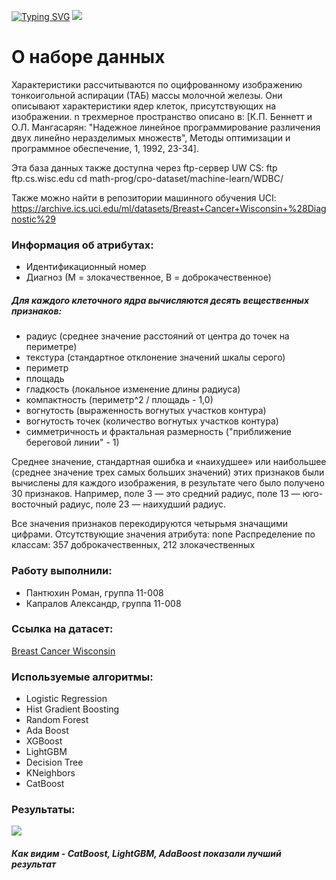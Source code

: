 [![Typing SVG](https://readme-typing-svg.demolab.com?font=Fira+Code&pause=1000&center=true&vCenter=true&width=435&lines=Breast+Cancer+Wisconsin+(Diagnostic))](https://git.io/typing-svg)
![](https://storage.googleapis.com/kaggle-datasets-images/180/384/3da2510581f9d3b902307ff8d06fe327/dataset-cover.jpg)

# О наборе данных
Характеристики рассчитываются по оцифрованному изображению тонкоигольной аспирации (ТАБ) массы молочной железы. Они описывают характеристики ядер клеток, присутствующих на изображении.
n трехмерное пространство описано в: [К.П. Беннетт и О.Л. Мангасарян: "Надежное линейное программирование различения двух линейно неразделимых множеств", Методы оптимизации и программное обеспечение, 1, 1992, 23-34].

Эта база данных также доступна через ftp-сервер UW CS:
ftp ftp.cs.wisc.edu
cd math-prog/cpo-dataset/machine-learn/WDBC/

Также можно найти в репозитории машинного обучения UCI: https://archive.ics.uci.edu/ml/datasets/Breast+Cancer+Wisconsin+%28Diagnostic%29

###  Информация об атрибутах:

- Идентификационный номер
- Диагноз (М = злокачественное, В = доброкачественное)


##### Для каждого клеточного ядра вычисляются десять вещественных признаков:

- радиус (среднее значение расстояний от центра до точек на периметре)
- текстура (стандартное отклонение значений шкалы серого)
- периметр
- площадь
- гладкость (локальное изменение длины радиуса)
- компактность (периметр^2 / площадь - 1,0)
- вогнутость (выраженность вогнутых участков контура)
- вогнутость точек (количество вогнутых участков контура)
- симметричность и фрактальная размерность ("приближение береговой линии" - 1)

Среднее значение, стандартная ошибка и «наихудшее» или наибольшее (среднее значение трех
самых больших значений) этих признаков были вычислены для каждого изображения,
в результате чего было получено 30 признаков. Например, поле 3 — это средний радиус, поле
13 — юго-восточный радиус, поле 23 — наихудший радиус.

Все значения признаков перекодируются четырьмя значащими цифрами.
Отсутствующие значения атрибута: none
Распределение по классам: 357 доброкачественных, 212 злокачественных

### Работу выполнили:
- Пантюхин Роман, группа 11-008
- Капралов Александр, группа 11-008

### Ссылка на датасет:
[Breast Cancer Wisconsin](https://www.kaggle.com/datasets/uciml/breast-cancer-wisconsin-data)

### Используемые алгоритмы:
- Logistic Regression
- Hist Gradient Boosting
- Random Forest
- Ada Boost
- XGBoost
- LightGBM
- Decision Tree
- KNeighbors
- СatBoost

### Результаты:
![](https://sun9-46.userapi.com/impg/4U3a6tpjXTV4tdX3k1jmMOa_wlQpvhy-004jIQ/0m6a2KI08T8.jpg?size=1027x575&quality=96&sign=8ac0246fc11e58c0d109526baa014f7d&type=album)
##### Как видим - CatBoost, LightGBM, AdaBoost показали лучший результат
